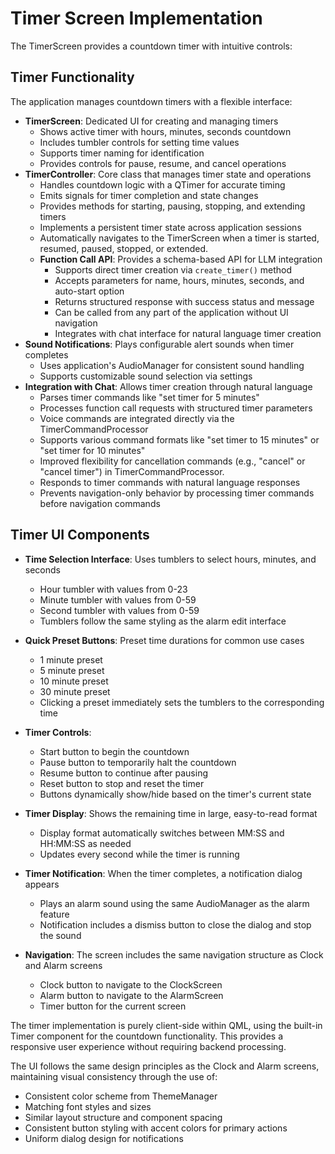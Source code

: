 # Timer Screen Implementation

The TimerScreen provides a countdown timer with intuitive controls:

## Timer Functionality
The application manages countdown timers with a flexible interface:

- **TimerScreen**: Dedicated UI for creating and managing timers
  - Shows active timer with hours, minutes, seconds countdown
  - Includes tumbler controls for setting time values
  - Supports timer naming for identification
  - Provides controls for pause, resume, and cancel operations
- **TimerController**: Core class that manages timer state and operations
  - Handles countdown logic with a QTimer for accurate timing
  - Emits signals for timer completion and state changes
  - Provides methods for starting, pausing, stopping, and extending timers
  - Implements a persistent timer state across application sessions
  - Automatically navigates to the TimerScreen when a timer is started, resumed, paused, stopped, or extended.
  - **Function Call API**: Provides a schema-based API for LLM integration
    - Supports direct timer creation via `create_timer()` method
    - Accepts parameters for name, hours, minutes, seconds, and auto-start option
    - Returns structured response with success status and message
    - Can be called from any part of the application without UI navigation
    - Integrates with chat interface for natural language timer creation
- **Sound Notifications**: Plays configurable alert sounds when timer completes
  - Uses application's AudioManager for consistent sound handling
  - Supports customizable sound selection via settings
- **Integration with Chat**: Allows timer creation through natural language
  - Parses timer commands like "set timer for 5 minutes"
  - Processes function call requests with structured timer parameters
  - Voice commands are integrated directly via the TimerCommandProcessor
  - Supports various command formats like "set timer to 15 minutes" or "set timer for 10 minutes"
  - Improved flexibility for cancellation commands (e.g., "cancel" or "cancel timer") in TimerCommandProcessor.
  - Responds to timer commands with natural language responses
  - Prevents navigation-only behavior by processing timer commands before navigation commands

## Timer UI Components

- **Time Selection Interface**: Uses tumblers to select hours, minutes, and seconds
  - Hour tumbler with values from 0-23
  - Minute tumbler with values from 0-59
  - Second tumbler with values from 0-59
  - Tumblers follow the same styling as the alarm edit interface

- **Quick Preset Buttons**: Preset time durations for common use cases
  - 1 minute preset
  - 5 minute preset
  - 10 minute preset
  - 30 minute preset
  - Clicking a preset immediately sets the tumblers to the corresponding time

- **Timer Controls**:
  - Start button to begin the countdown
  - Pause button to temporarily halt the countdown
  - Resume button to continue after pausing
  - Reset button to stop and reset the timer
  - Buttons dynamically show/hide based on the timer's current state

- **Timer Display**: Shows the remaining time in large, easy-to-read format
  - Display format automatically switches between MM:SS and HH:MM:SS as needed
  - Updates every second while the timer is running

- **Timer Notification**: When the timer completes, a notification dialog appears
  - Plays an alarm sound using the same AudioManager as the alarm feature
  - Notification includes a dismiss button to close the dialog and stop the sound

- **Navigation**: The screen includes the same navigation structure as Clock and Alarm screens
  - Clock button to navigate to the ClockScreen
  - Alarm button to navigate to the AlarmScreen
  - Timer button for the current screen

The timer implementation is purely client-side within QML, using the built-in Timer component for the countdown functionality. This provides a responsive user experience without requiring backend processing.

The UI follows the same design principles as the Clock and Alarm screens, maintaining visual consistency through the use of:
- Consistent color scheme from ThemeManager
- Matching font styles and sizes
- Similar layout structure and component spacing
- Consistent button styling with accent colors for primary actions
- Uniform dialog design for notifications 